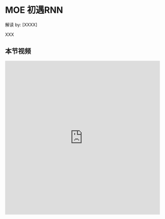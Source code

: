 <!--Copyright © ZOMI 适用于[License](https://github.com/Infrasys-AI/AIInfra)版权许可-->

# MOE 初遇RNN

解读 by: [XXXX]

XXX

## 本节视频

<html>
<iframe src="https://player.bilibili.com/player.html?isOutside=true&aid=114031650217858&bvid=BV1RYAjeKE3o&cid=28478472313&p=1&as_wide=1&high_quality=1&danmaku=0&t=30&autoplay=0" width="100%" height="500" scrolling="no" border="0" frameborder="no" framespacing="0" allowfullscreen="true"> </iframe>
</html>
